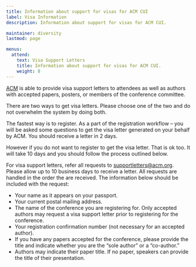 ```yaml
---
title: Information about support for visas for ACM CUI
label: Visa Information
description: Information about support for visas for ACM CUI.

maintainer: diversity
lastmod: page

menus:
  attend:
    text: Visa Support Letters
    title: Information about support for visas for ACM CUI.
    weight: 8
---
```


[ACM](https://acm.org "The Association for Computing Machinery") is able to provide visa support letters to attendees as well as authors with accepted papers, posters, or members of the conference committee.

There are two ways to get visa letters. Please choose one of the two and do not overwhelm the system by doing both.

The fastest way is to register. As a part of the registration workflow – you will be asked some questions to get the visa letter generated on your behalf by ACM. You should receive a letter in 2 days.

However if you do not want to register to get the visa letter. That is ok too. It will take 10 days and you should follow the process outlined below.

For visa support letters, refer all requests to [supportletters@acm.org](mailto:supportletters@acm.org "Email ACM for a visa support letter"). Please allow up to 10 business days to receive a letter. All requests are handled in the order the are received. The information below should be included with the request:

* Your name as it appears on your passport.
* Your current postal mailing address.
* The name of the conference you are registering for. Only accepted authors may request a visa support letter prior to registering for the conference.
* Your registration confirmation number (not necessary for an accepted author).
* If you have any papers accepted for the conference, please provide the title and indicate whether you are the “sole author” or a “co-author.”
* Authors may indicate their paper title. If no paper, speakers can provide the title of their presentation.
